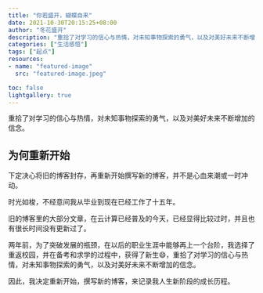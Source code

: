 ```yaml
---
title: "你若盛开，蝴蝶自来"
date: 2021-10-30T20:15:25+08:00
author: "冬花盛开"
description: "重拾了对学习的信心与热情，对未知事物探索的勇气，以及对美好未来不断增加的信念。"
categories: ["生活感悟"]
tags: ["起点"]
resources:
- name: "featured-image"
  src: "featured-image.jpeg"

toc: false
lightgallery: true
---
```


重拾了对学习的信心与热情，对未知事物探索的勇气，以及对美好未来不断增加的信念。

<!--more-->

## 为何重新开始

下定决心将旧的博客封存，再重新开始撰写新的博客，并不是心血来潮或一时冲动。

时光如梭，不经意间我从毕业到现在已经工作了十五年。

旧的博客里的大部分文章，在云计算已经普及的今天，已经显得比较过时，并且也有很长时间没有更新过了。

两年前，为了突破发展的瓶颈，在以后的职业生涯中能够再上一个台阶，我选择了重返校园，并在备考和求学的过程中，获得了新生:smile:，重拾了对学习的信心与热情，对未知事物探索的勇气，以及对美好未来不断增加的信念。

因此，我决定重新开始，撰写新的博客，来记录我人生新阶段的成长历程。

